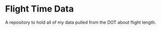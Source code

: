 Flight Time Data
==============
A repository to hold all of my data pulled from the DOT about flight length.
